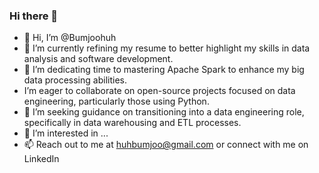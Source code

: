 ### Hi there 👋

- 👋 Hi, I’m @Bumjoohuh
- 🔭 I’m currently refining my resume to better highlight my skills in data analysis and software development.
- 🌱 I’m dedicating time to mastering Apache Spark to enhance my big data processing abilities.
- I’m eager to collaborate on open-source projects focused on data engineering, particularly those using Python.
- 🤔 I’m seeking guidance on transitioning into a data engineering role, specifically in data warehousing and ETL processes.
- 👀 I’m interested in ...
- 📫 Reach out to me at huhbumjoo@gmail.com or connect with me on LinkedIn

